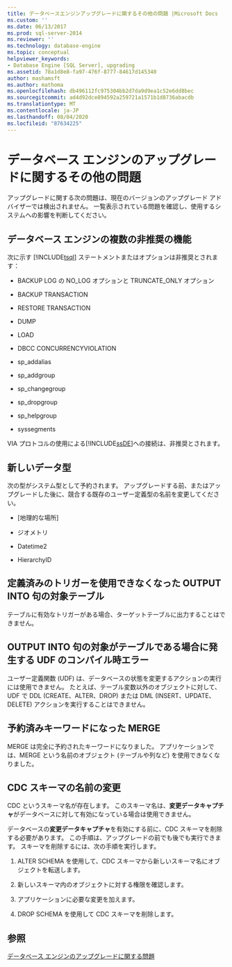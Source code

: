 ```yaml
---
title: データベースエンジンアップグレードに関するその他の問題 |Microsoft Docs
ms.custom: ''
ms.date: 06/13/2017
ms.prod: sql-server-2014
ms.reviewer: ''
ms.technology: database-engine
ms.topic: conceptual
helpviewer_keywords:
- Database Engine [SQL Server], upgrading
ms.assetid: 78a1d8e8-fa97-476f-8777-84617d145340
author: mashamsft
ms.author: mathoma
ms.openlocfilehash: db496112fc975304bb2d7da9d9ea1c52e6dd8bec
ms.sourcegitcommit: ad4d92dce894592a259721a1571b1d8736abacdb
ms.translationtype: MT
ms.contentlocale: ja-JP
ms.lasthandoff: 08/04/2020
ms.locfileid: "87634225"
---
```

# <a name="other-database-engine-upgrade-issues"></a>データベース エンジンのアップグレードに関するその他の問題
  アップグレードに関する次の問題は、現在のバージョンのアップグレード アドバイザーでは検出されません。 一覧表示されている問題を確認し、使用するシステムへの影響を判断してください。  
  
## <a name="multiple-database-engine-deprecated-features"></a>データベース エンジンの複数の非推奨の機能  
 次に示す [!INCLUDE[tsql](../../includes/tsql-md.md)] ステートメントまたはオプションは非推奨とされます：  
  
-   BACKUP LOG の NO_LOG オプションと TRUNCATE_ONLY オプション  
  
-   BACKUP TRANSACTION  
  
-   RESTORE TRANSACTION  
  
-   DUMP  
  
-   LOAD  
  
-   DBCC CONCURRENCYVIOLATION  
  
-   sp_addalias  
  
-   sp_addgroup  
  
-   sp_changegroup  
  
-   sp_dropgroup  
  
-   sp_helpgroup  
  
-   syssegments  
  
 VIA プロトコルの使用による[!INCLUDE[ssDE](../../includes/ssde-md.md)]への接続は、非推奨とされます。  
  
## <a name="new-data-types"></a>新しいデータ型  
 次の型がシステム型として予約されます。 アップグレードする前、またはアップグレードした後に、競合する既存のユーザー定義型の名前を変更してください。  
  
-   [地理的な場所]  
  
-   ジオメトリ  
  
-   Datetime2  
  
-   HierarchyID  
  
## <a name="target-table-of-the-output-into-clause-cannot-have-any-defined-triggers"></a>定義済みのトリガーを使用できなくなった OUTPUT INTO 句の対象テーブル  
 テーブルに有効なトリガーがある場合、ターゲットテーブルに出力することはできません。  
  
## <a name="compile-time-error-for-udfs-when-the-target-of-an-output-into-clause-is-a-table"></a>OUTPUT INTO 句の対象がテーブルである場合に発生する UDF のコンパイル時エラー  
 ユーザー定義関数 (UDF) は、データベースの状態を変更するアクションの実行には使用できません。 たとえば、テーブル変数以外のオブジェクトに対して、UDF で DDL (CREATE、ALTER、DROP) または DML (INSERT、UPDATE、DELETE) アクションを実行することはできません。  
  
## <a name="merge-is-a-reserved-keyword"></a>予約済みキーワードになった MERGE  
 MERGE は完全に予約されたキーワードになりました。 アプリケーションでは、MERGE という名前のオブジェクト (テーブルや列など) を使用できなくなりました。  
  
## <a name="rename-cdc-schema"></a>CDC スキーマの名前の変更  
 CDC というスキーマ名が存在します。 このスキーマ名は、**変更データキャプチャ**がデータベースに対して有効になっている場合は使用できません。  
  
 データベースの**変更データキャプチャ**を有効にする前に、CDC スキーマを削除する必要があります。 この手順は、アップグレードの前でも後でも実行できます。 スキーマを削除するには、次の手順を実行します。  
  
1.  ALTER SCHEMA を使用して、CDC スキーマから新しいスキーマ名にオブジェクトを転送します。  
  
2.  新しいスキーマ内のオブジェクトに対する権限を確認します。  
  
3.  アプリケーションに必要な変更を加えます。  
  
4.  DROP SCHEMA を使用して CDC スキーマを削除します。  
  
## <a name="see-also"></a>参照  
 [データベース エンジンのアップグレードに関する問題](../../../2014/sql-server/install/database-engine-upgrade-issues.md)  
  
  
